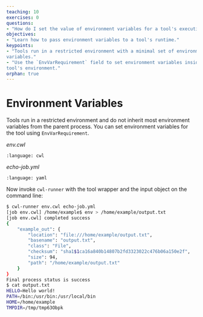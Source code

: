 ```yaml
---
teaching: 10
exercises: 0
questions:
- "How do I set the value of environment variables for a tool's execution?"
objectives:
- "Learn how to pass environment variables to a tool's runtime."
keypoints:
- "Tools run in a restricted environment with a minimal set of environment
variables."
- "Use the `EnvVarRequirement` field to set environment variables inside a
tool's environment."
orphan: true
---
```


# Environment Variables

Tools run in a restricted environment and do not inherit most environment
variables from the parent process.  You can set environment variables for
the tool using `EnvVarRequirement`.

*env.cwl*

```{literalinclude} /_includes/cwl/12-env/env.cwl
:language: cwl
```

*echo-job.yml*

```{literalinclude} /_includes/cwl/12-env/echo-job.yml
:language: yaml
```

Now invoke `cwl-runner` with the tool wrapper and the input object on the
command line:

```bash
$ cwl-runner env.cwl echo-job.yml
[job env.cwl] /home/example$ env > /home/example/output.txt
[job env.cwl] completed success
{
    "example_out": {
        "location": "file:///home/example/output.txt",
        "basename": "output.txt",
        "class": "File",
        "checksum": "sha1$1ca16a840b14807b2fd3323022c476b06a150e2f",
        "size": 94,
        "path": "/home/example/output.txt"
    }
}
Final process status is success
$ cat output.txt
HELLO=Hello world!
PATH=/bin:/usr/bin:/usr/local/bin
HOME=/home/example
TMPDIR=/tmp/tmp63Obpk
```
